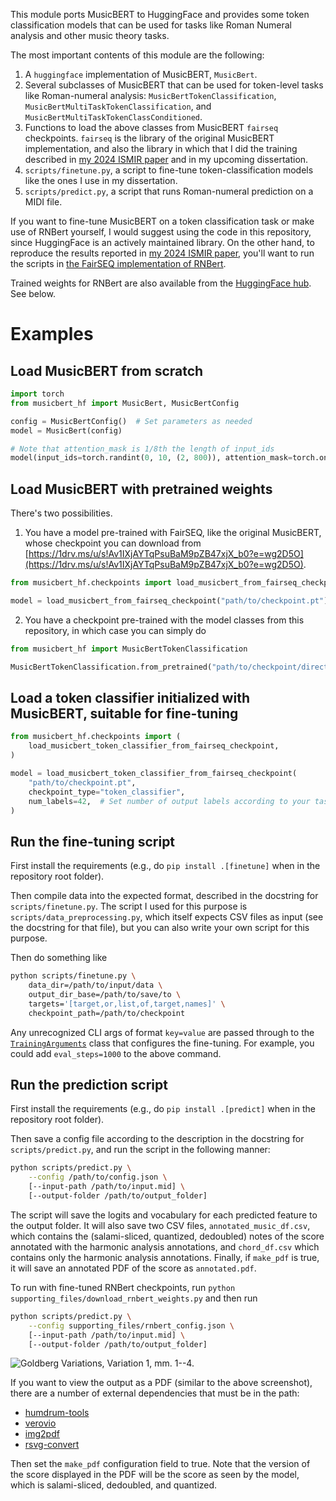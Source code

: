 This module ports MusicBERT to HuggingFace and provides some token classification models that can be used for tasks like Roman Numeral analysis and other music theory tasks.

The most important contents of this module are the following:

1. A `huggingface` implementation of MusicBERT, `MusicBert`.
2. Several subclasses of MusicBERT that can be used for token-level tasks like Roman-numeral analysis: `MusicBertTokenClassification`, `MusicBertMultiTaskTokenClassification`, and `MusicBertMultiTaskTokenClassConditioned`.
3. Functions to load the above classes from MusicBERT `fairseq` checkpoints. `fairseq` is the library of the original MusicBERT implementation, and also the library in which that I did the training described in [my 2024 ISMIR paper](https://doi.org/10.5281/zenodo.14877455) and in my upcoming dissertation.
4. `scripts/finetune.py`, a script to fine-tune token-classification models like the ones I use in my dissertation.
5. `scripts/predict.py`, a script that runs Roman-numeral prediction on a MIDI file.

If you want to fine-tune MusicBERT on a token classification task or make use of RNBert yourself, I would suggest using the code in this repository, since HuggingFace is an actively maintained library. On the other hand, to reproduce the results reported in [my 2024 ISMIR paper](https://doi.org/10.5281/zenodo.14877455), you'll want to run the scripts in [the FairSEQ implementation of RNBert](https://github.com/malcolmsailor/rnbert).

Trained weights for RNBert are also available from the [HuggingFace hub](https://huggingface.co/msailor/rnbert_weights). See below.


# Examples

## Load MusicBERT from scratch

```python
import torch
from musicbert_hf import MusicBert, MusicBertConfig

config = MusicBertConfig()  # Set parameters as needed
model = MusicBert(config)

# Note that attention_mask is 1/8th the length of input_ids
model(input_ids=torch.randint(0, 10, (2, 800)), attention_mask=torch.ones(2, 100))
```

## Load MusicBERT with pretrained weights

There's two possibilities.

1. You have a model pre-trained with FairSEQ, like the original MusicBERT, whose checkpoint you can download from [https://1drv.ms/u/s!Av1IXjAYTqPsuBaM9pZB47xjX_b0?e=wg2D5O](https://1drv.ms/u/s!Av1IXjAYTqPsuBaM9pZB47xjX_b0?e=wg2D5O).

```python
from musicbert_hf.checkpoints import load_musicbert_from_fairseq_checkpoint

model = load_musicbert_from_fairseq_checkpoint("path/to/checkpoint.pt")
```

2. You have a checkpoint pre-trained with the model classes from this repository, in which case you can simply do

```python
from musicbert_hf import MusicBertTokenClassification

MusicBertTokenClassification.from_pretrained("path/to/checkpoint/directory")
```

## Load a token classifier initialized with MusicBERT, suitable for fine-tuning

```python
from musicbert_hf.checkpoints import (
    load_musicbert_token_classifier_from_fairseq_checkpoint,
)

model = load_musicbert_token_classifier_from_fairseq_checkpoint(
    "path/to/checkpoint.pt",
    checkpoint_type="token_classifier",
    num_labels=42,  # Set number of output labels according to your task
)
```

## Run the fine-tuning script

First install the requirements (e.g., do `pip install .[finetune]` when in the repository root folder).

Then compile data into the expected format, described in the docstring for `scripts/finetune.py`. The script I used for this purpose is `scripts/data_preprocessing.py`, which itself expects CSV files as input (see the docstring for that file), but you can also write your own script for this purpose.

Then do something like

```bash
python scripts/finetune.py \
    data_dir=/path/to/input/data \
    output_dir_base=/path/to/save/to \
    targets='[target,or,list,of,target,names]' \
    checkpoint_path=/path/to/checkpoint
```

Any unrecognized CLI args of format `key=value` are passed through to the [`TrainingArguments`](https://huggingface.co/docs/transformers/en/main_classes/trainer#transformers.TrainingArguments) class that configures the fine-tuning. For example, you could add `eval_steps=1000` to the above command.

## Run the prediction script

First install the requirements (e.g., do `pip install .[predict]` when in the repository root folder).

Then save a config file according to the description in the docstring for `scripts/predict.py`, and run the script in the following manner:

```bash
python scripts/predict.py \
    --config /path/to/config.json \
    [--input-path /path/to/input.mid] \
    [--output-folder /path/to/output_folder]
```

The script will save the logits and vocabulary for each predicted feature to the output folder. It will also save two CSV files, `annotated_music_df.csv`, which contains the (salami-sliced, quantized, dedoubled) notes of the score annotated with the harmonic analysis annotations, and `chord_df.csv` which contains only the harmonic analysis annotations. Finally, if `make_pdf` is true, it will save an annotated PDF of the score as `annotated.pdf`.

To run with fine-tuned RNBert checkpoints, run `python supporting_files/download_rnbert_weights.py` and then run

```bash
python scripts/predict.py \
    --config supporting_files/rnbert_config.json \
    [--input-path /path/to/input.mid] \
    [--output-folder /path/to/output_folder]
```

![Goldberg Variations, Variation 1, mm. 1--4.](supporting_files/goldbergs_variation_1.jpg)

If you want to view the output as a PDF (similar to the above screenshot), there are a number of external dependencies that must be in the path:

- [humdrum-tools](https://github.com/humdrum-tools/humdrum-tools)
- [verovio](https://github.com/rism-digital/verovio)
- [img2pdf](https://pypi.org/project/img2pdf/)
- [rsvg-convert](https://manpages.ubuntu.com/manpages/trusty/man1/rsvg-convert.1.html)

Then set the `make_pdf` configuration field to true. Note that the version of the score displayed in the PDF will be the score as seen by the model, which is salami-sliced, dedoubled, and quantized.
